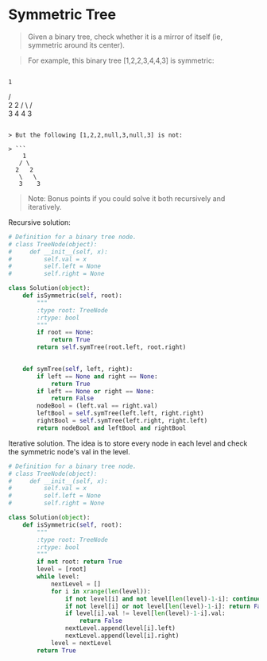 # Symmetric Tree

> Given a binary tree, check whether it is a mirror of itself (ie, symmetric around its center).

> For example, this binary tree [1,2,2,3,4,4,3] is symmetric:

> ```
    1
   / \
  2   2
 / \ / \
3  4 4  3
```

> But the following [1,2,2,null,3,null,3] is not:

> ```
    1
   / \
  2   2
   \   \
   3    3
```

> Note: Bonus points if you could solve it both recursively and iteratively.

Recursive solution:

```Python
# Definition for a binary tree node.
# class TreeNode(object):
#     def __init__(self, x):
#         self.val = x
#         self.left = None
#         self.right = None

class Solution(object):
    def isSymmetric(self, root):
        """
        :type root: TreeNode
        :rtype: bool
        """
        if root == None:
            return True
        return self.symTree(root.left, root.right)
            

    def symTree(self, left, right):
        if left == None and right == None:
            return True
        if left == None or right == None:
            return False
        nodeBool = (left.val == right.val)
        leftBool = self.symTree(left.left, right.right)
        rightBool = self.symTree(left.right, right.left)
        return nodeBool and leftBool and rightBool
```

Iterative solution. The idea is to store every node in each level and check the symmetric node's val in the level.

```Python
# Definition for a binary tree node.
# class TreeNode(object):
#     def __init__(self, x):
#         self.val = x
#         self.left = None
#         self.right = None

class Solution(object):
    def isSymmetric(self, root):
        """
        :type root: TreeNode
        :rtype: bool
        """
        if not root: return True
        level = [root]
        while level:
            nextLevel = []
            for i in xrange(len(level)):
                if not level[i] and not level[len(level)-1-i]: continue
                if not level[i] or not level[len(level)-1-i]: return False
                if level[i].val != level[len(level)-1-i].val:
                    return False
                nextLevel.append(level[i].left)
                nextLevel.append(level[i].right)
            level = nextLevel
        return True
```
